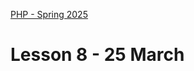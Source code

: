 [PHP - Spring 2025](https://github.com/arturomorarioja-kea/WD_PHP_F25/blob/main/README.md)

# Lesson 8 - 25 March

[--> THEY SHOULD INSTALL COMPOSER BEFOREHAND]: #

[--> git clone https://github.com/arturomorarioja/php_unit_test_sample.git - use it to illustrate why unit tests]: #
[--> Two companies I visited use PHP]: #

[--> Composer demo with fakerphp/faker]: #
[--> UT start with the ut sample only with AAA, then sum (different asserts), then data providers in the ut sample, then data providers and exceptions in the length converter]: #

[## In-class exercise]: #
[--> Some code they can write UT on and which has a class with several business logic methods]: #

[## Homework]: #
[Check out the slide decks **Composer**, **Introduction to Unit Testing**, and **PHPUnit**]: #
[Check out these code samples:]: #
[- PHPUnit:]: #
[  - Sum(https://github.com/arturomorarioja/php_sum_unit_tests)]: #
[  - Length converter(https://github.com/arturomorarioja/php_length_converter_unit_tests)]: #
[  - HTML 2 Markdown(https://github.com/arturomorarioja/php_markdown_to_html)]: #
[- Films REST API(https://github.com/arturomorarioja/php_films_rest_api)]: #

[### Exercises]: #
[- Write better unit tests for the HTML 2 Markdown application so that they catch errors]: #

[--> Next week]: #
[--> HTML 2 Markdown solution: https://github.com/arturomorarioja/php_markdown_to_html_unit_tests]: #
